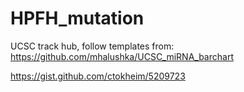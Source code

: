 # HPFH_mutation
UCSC track hub, follow templates from: https://github.com/mhalushka/UCSC_miRNA_barchart


https://gist.github.com/ctokheim/5209723
